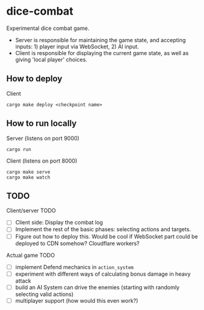 # dice-combat

Experimental dice combat game.

- Server is responsible for maintaining the game state, and accepting inputs: 1) player input via WebSocket, 2) AI input.
- Client is responsible for displaying the current game state, as well as giving 'local player' choices.

## How to deploy

Client
```
cargo make deploy <checkpoint name>
```

## How to run locally

Server (listens on port 9000)
```
cargo run
```

Client (listens on port 8000)
```
cargo make serve
cargo make watch
```

## TODO

Client/server TODO
- [ ] Client side: Display the combat log
- [ ] Implement the rest of the basic phases: selecting actions and targets.
- [ ] Figure out how to deploy this. Would be cool if WebSocket part could be deployed to CDN somehow? Cloudflare workers?

Actual game TODO
- [ ] implement Defend mechanics in `action_system`
- [ ] experiment with different ways of calculating bonus damage in heavy attack
- [ ] build an AI System can drive the enemies (starting with randomly selecting valid actions)
- [ ] multiplayer support (how would this even work?)